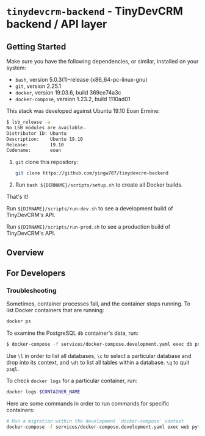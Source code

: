 # `tinydevcrm-backend` - TinyDevCRM backend / API layer

## Getting Started

Make sure you have the following dependencies, or similar, installed on your
system:

-   `bash`, version 5.0.3(1)-release (x86_64-pc-linux-gnu)
-   `git`, version 2.25.1
-   `docker`, version 19.03.6, build 369ce74a3c
-   `docker-compose`, version 1.23.2, build 1110ad01

This stack was developed against Ubuntu 19.10 Eoan Ermine:

```bash
$ lsb_release -a
No LSB modules are available.
Distributor ID: Ubuntu
Description:    Ubuntu 19.10
Release:        19.10
Codename:       eoan
```

1.  `git` clone this repository:

    ```bash
    git clone https://github.com/yingw787/tinydevcrm-backend
    ```

2.  Run `bash ${DIRNAME}/scripts/setup.sh` to create all Docker builds.

That's it!

Run `${DIRNAME}/scripts/run-dev.sh` to see a development build of TinyDevCRM's API.

Run `${DIRNAME}/scripts/run-prod.sh` to see a production build of TinyDevCRM's API.

## Overview

## For Developers

### Troubleshooting

Sometimes, container processes fail, and the container stops running. To list
Docker containers that are running:

```bash
docker ps
```

To examine the PostgreSQL `db` container's data, run:

```bash
$ docker-compose -f services/docker-compose.development.yaml exec db psql --username=$YOUR_USERNAME --dbname=$YOUR_DATABASE_NAME
```

Use `\l` in order to list all databases, `\c` to select a particular database
and drop into its context, and `\dt` to list all tables within a database. `\q`
to quit `psql`.

To check `docker logs` for a particular container, run:

```bash
docker logs $CONTAINER_NAME
```

Here are some commands in order to run commands for specific containers:

```bash
# Run a migration within the development `docker-compose` context
docker-compose -f services/docker-compose.development.yaml exec web python manage.py migrate --noinput
```
